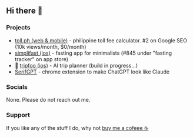 ## Hi there 👋

### Projects

- [toll.ph (web & mobile)](https://toll.ph/) - philippine toll fee calculator. #2 on Google SEO (10k views/month, $0/month)
- [simplifast (ios)](https://apps.apple.com/ph/app/simplifast-fasting-tracker/id6714461740) - fasting app for minimalists (#845 under "fasting tracker" on app store)
- 🚧 [tripfoo (ios)](https://tripfoo.com/) - AI trip planner (build in progress...)
- [SerifGPT]() - chrome extension to make ChatGPT look like Claude

### Socials

None. Please do not reach out me.

### Support

If you like any of the stuff I do, why not [buy me a cofeee ☕️](https://www.buymeacoffee.com/ryanarnold)
